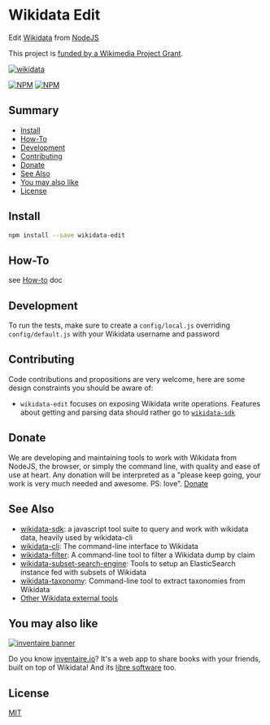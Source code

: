 # Wikidata Edit
Edit [Wikidata](https://wikidata.org) from [NodeJS](https://nodejs.org)

This project is [funded by a Wikimedia Project Grant](https://meta.wikimedia.org/wiki/Grants:Project/WikidataJS).

[![wikidata](https://raw.githubusercontent.com/maxlath/wikidata-sdk/master/assets/wikidata.jpg)](https://wikidata.org)

[![NPM](https://nodei.co/npm/wikidata-edit.png?stars&downloads&downloadRank)](https://npmjs.com/package/wikidata-edit/) [![NPM](https://nodei.co/npm-dl/wikidata-edit.png?months=6&height=3)](https://npmjs.com/package/wikidata-edit/)

## Summary

- [Install](#install)
- [How-To](https://github.com/maxlath/wikidata-edit/blob/master/docs/how_to.md)
- [Development](#development)
- [Contributing](#contributing)
- [Donate](#donate)
- [See Also](#see-also)
- [You may also like](#you-may-also-like)
- [License](#license)

## Install
```sh
npm install --save wikidata-edit
```

## How-To
see [How-to](docs/how_to.md) doc

## Development

To run the tests, make sure to create a `config/local.js` overriding `config/default.js` with your Wikidata username and password

## Contributing

Code contributions and propositions are very welcome, here are some design constraints you should be aware of:
* `wikidata-edit` focuses on exposing Wikidata write operations. Features about getting and parsing data should rather go to [`wikidata-sdk`](https://github.com/maxlath/wikidata-sdk)

## Donate

We are developing and maintaining tools to work with Wikidata from NodeJS, the browser, or simply the command line, with quality and ease of use at heart. Any donation will be interpreted as a "please keep going, your work is very much needed and awesome. PS: love". [Donate](https://liberapay.com/WikidataJS)

## See Also
* [wikidata-sdk](https://github.com/maxlath/wikidata-sdk): a javascript tool suite to query and work with wikidata data, heavily used by wikidata-cli
* [wikidata-cli](https://github.com/maxlath/wikidata-cli): The command-line interface to Wikidata
* [wikidata-filter](https://github.com/maxlath/wikidata-filter): A command-line tool to filter a Wikidata dump by claim
* [wikidata-subset-search-engine](https://github.com/inventaire/wikidata-subset-search-engine): Tools to setup an ElasticSearch instance fed with subsets of Wikidata
* [wikidata-taxonomy](https://github.com/nichtich/wikidata-taxonomy): Command-line tool to extract taxonomies from Wikidata
* [Other Wikidata external tools](https://www.wikidata.org/wiki/Wikidata:Tools/External_tools)

## You may also like

[![inventaire banner](https://inventaire.io/public/images/inventaire-brittanystevens-13947832357-CC-BY-lighter-blue-4-banner-500px.png)](https://inventaire.io)

Do you know [inventaire.io](https://inventaire.io/)? It's a web app to share books with your friends, built on top of Wikidata! And its [libre software](http://github.com/inventaire/inventaire) too.

## License
[MIT](LICENSE.md)
